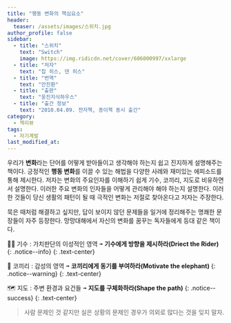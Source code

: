 ```yaml
---
title: "행동 변화의 핵심요소"
header:
  teaser: /assets/images/스위치.jpg
author_profile: false
sidebar:
  - title: "스위치"
    text: "Switch"
    image: https://img.ridicdn.net/cover/606000997/xxlarge
  - title: "저자"
    text: "칩 히스, 댄 히스"
  - title: "번역"
    text: "안진환"
  - title: "출판"
    text: "웅진지식하우스"
  - title: "출간 정보"
    text: "2010.04.09. 전자책, 종이책 동시 출간"
category:
  - 책리뷰
tags:
  - 자기계발
last_modified_at:
---
```


우리가 **변화**라는 단어를 어떻게 받아들이고 생각해야 하는지 쉽고 진지하게 설명해주는 책이다. 긍정적인 **행동 변화**를 이끌 수 있는 해법을 다양한 사례와 재미있는 에피소드를 통해 제시한다. 저자는 변화의 주요인자를 이해하기 쉽게 기수, 코끼리, 지도로 비유하면서 설명한다. 이러한 주요 변화의 인자들을 어떻게 관리해야 해야 하는지 설명한다. 이러한 것들이 당신 생활의 패턴이 될 때 극적인 변화는 저절로 찾아온다고 저자는 주장한다. 

묵은 때처럼 해결하고 싶지만, 답이 보이지 않던 문제들을 일거에 정리해주는 명쾌한 문장들이 자주 등장한다. 망망대해에서 자신의 변화를 꿈꾸는 독자들에게 등대 같은 책이다. 

🏇🏻 기수 : 가치판단의 이성적인 영역 <kbd>➟</kbd> **기수에게 방향을 제시하라(Driect the Rider)**
{: .notice--info}
{: .text-center}

🐘 코끼리 : 감성의 영역 <kbd>➟</kbd> **코끼리에게 동기를 부여하라(Motivate the elephant)**
{: .notice--warning}
{: .text-center}

🗺 지도 : 주변 환경과 요건들 <kbd>➟</kbd> **지도를 구체화하라(Shape the path)**
{: .notice--success}
{: .text-center}

> 사람 문제인 것 같지만 실은 상황의 문제인 경우가 의외로 많다는 것을 잊지 말자.

